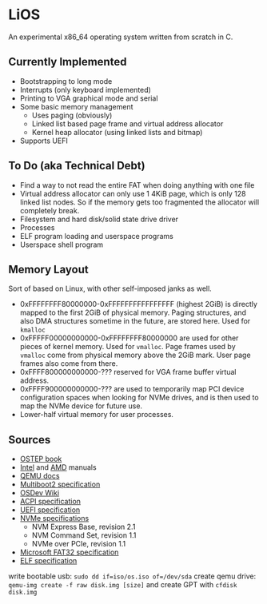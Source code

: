 # LiOS

An experimental x86_64 operating system written from scratch in C.

## Currently Implemented

 * Bootstrapping to long mode
 * Interrupts (only keyboard implemented)
 * Printing to VGA graphical mode and serial
 * Some basic memory management
   * Uses paging (obviously)
   * Linked list based page frame and virtual address allocator
   * Kernel heap allocator (using linked lists and bitmap)
 * Supports UEFI

## To Do (aka Technical Debt)

 * Find a way to not read the entire FAT when doing anything with one file
 * Virtual address allocator can only use 1 4KiB page, which is only 128 linked list nodes. So if the memory gets too fragmented the allocator will completely break.
 * Filesystem and hard disk/solid state drive driver
 * Processes
 * ELF program loading and userspace programs
 * Userspace shell program

## Memory Layout

Sort of based on Linux, with other self-imposed janks as well.
 * 0xFFFFFFFF80000000-0xFFFFFFFFFFFFFFFF (highest 2GiB) is directly mapped to the first 2GiB of physical memory. Paging structures, and also DMA structures sometime in the future, are stored here. Used for `kmalloc`
 * 0xFFFFF00000000000-0xFFFFFFFF80000000 are used for other pieces of kernel memory. Used for `vmalloc`. Page frames used by `vmalloc` come from physical memory above the 2GiB mark. User page frames also come from there.
 * 0xFFFF800000000000-??? reserved for VGA frame buffer virtual address.
 * 0xFFFF900000000000-??? are used to temporarily map PCI device configuration spaces when looking for NVMe drives, and is then used to map the NVMe device for future use.
 * Lower-half virtual memory for user processes.

## Sources

 * [OSTEP book](https://pages.cs.wisc.edu/~remzi/OSTEP/)
 * [Intel](https://www.intel.com/content/www/us/en/developer/articles/technical/intel-sdm.html) and [AMD](https://www.amd.com/content/dam/amd/en/documents/processor-tech-docs/programmer-references/40332.pdf) manuals
 * [QEMU docs](https://www.qemu.org/docs/master/index.html)
 * [Multiboot2 specification](https://www.gnu.org/software/grub/manual/multiboot2/multiboot.html)
 * [OSDev Wiki](https://wiki.osdev.org)
 * [ACPI specification](https://uefi.org/htmlspecs/ACPI_Spec_6_4_html/index.html)
 * [UEFI specification](https://uefi.org/specs/UEFI/2.10_A/index.html)
 * [NVMe specifications](https://nvmexpress.org/specifications/)
   * NVM Express Base, revision 2.1
   * NVM Command Set, revision 1.1
   * NVMe over PCIe, revision 1.1
 * [Microsoft FAT32 specification](https://academy.cba.mit.edu/classes/networking_communications/SD/FAT.pdf)
 * [ELF specification](https://www.cs.cmu.edu/afs/cs/academic/class/15213-f00/docs/elf.pdf)

write bootable usb: `sudo dd if=iso/os.iso of=/dev/sda`
create qemu drive: `qemu-img create -f raw disk.img [size]` and create GPT with `cfdisk disk.img`

